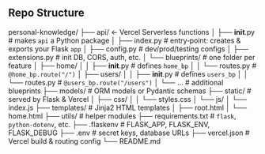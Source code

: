 ## Repo Structure
personal-knowledge/
├── api/                          ← Vercel Serverless functions
│   ├── __init__.py               # makes `api` a Python package
│   ├── index.py                  # entry‐point: creates & exports your Flask `app`
│   ├── config.py                 # dev/prod/testing configs
│   ├── extensions.py             # init DB, CORS, auth, etc.
│   └── blueprints/               # one folder per feature
│       ├── home/
│       │   ├── __init__.py       # defines `home_bp`
│       │   └── routes.py         # `@home_bp.route("/")`
│       ├── users/
│       │   ├── __init__.py       # defines `users_bp`
│       │   └── routes.py         # `@users_bp.route("/users")`
│       └── …                      # additional blueprints
├── models/                       # ORM models or Pydantic schemas
├── static/                       # served by Flask & Vercel
│   ├── css/
│   │   └── styles.css
│   └── js/
│       └── index.js
├── templates/                    # Jinja2 HTML templates
│   ├── root.html
│   └── home.html
├── utils/                        # helper modules
├── requirements.txt              # `flask`, `python-dotenv`, etc.
├── .flaskenv                     # FLASK_APP, FLASK_ENV, FLASK_DEBUG
├── .env                          # secret keys, database URLs
├── vercel.json                   # Vercel build & routing config
└── README.md
